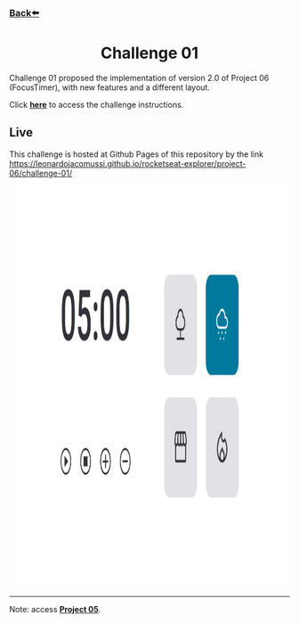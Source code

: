 ### [Back](https://github.com/leonardojacomussi/rocketseat-explorer/tree/main/project-05)[⬅️](https://github.com/leonardojacomussi/rocketseat-explorer/tree/main/project-06)

<h1 align="center"> Challenge 01 </h1>

Challenge 01 proposed the implementation of version 2.0 of Project 06 (FocusTimer), with new features and a different layout.

Click <strong>[here](https://efficient-sloth-d85.notion.site/FocusTimer-Vers-o-2-0-2e273fa9212a432eae6b51dda3c69594)</strong> to access the challenge instructions.

<h2> Live </h2>

This challenge is hosted at Github Pages of this repository by the link <a href="https://leonardojacomussi.github.io/rocketseat-explorer/project-06/challenge-01/" target="_blank">https://leonardojacomussi.github.io/rocketseat-explorer/project-06/challenge-01/</a>

<p align="center">
  <img alt="Preview of challenge 01." width="auto" style="height: 720px;" src="./.github/preview.png">
</p>

---
Note: access <strong style="color: #643cbb">[Project 05](https://github.com/leonardojacomussi/rocketseat-explorer/tree/main/project-06)</strong>.
